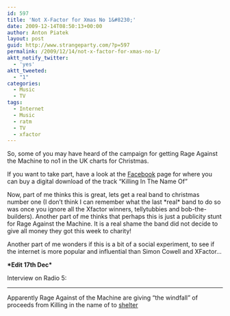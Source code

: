 ```yaml
---
id: 597
title: 'Not X-Factor for Xmas No 1&#8230;'
date: 2009-12-14T08:50:13+00:00
author: Anton Piatek
layout: post
guid: http://www.strangeparty.com/?p=597
permalink: /2009/12/14/not-x-factor-for-xmas-no-1/
aktt_notify_twitter:
  - 'yes'
aktt_tweeted:
  - "1"
categories:
  - Music
  - TV
tags:
  - Internet
  - Music
  - ratm
  - TV
  - xfactor
---
```

So, some of you may have heard of the campaign for getting Rage Against the Machine to no1 in the UK charts for Christmas.

If you want to take part, have a look at the [Facebook](http://www.facebook.com/group.php?gid=2228594104) page for where you can buy a digital download of the track &#8220;Killing In The Name Of&#8221;

Now, part of me thinks this is great, lets get a real band to christmas number one (I don&#8217;t think I can remember what the last \*real\* band to do so was once you ignore all the Xfactor winners, tellytubbies and bob-the-builders). Another part of me thinks that perhaps this is just a publicity stunt for Rage Against the Machine. It is a real shame the band did not decide to give all money they got this week to charity!

Another part of me wonders if this is a bit of a social experiment, to see if the internet is more popular and influential than Simon Cowell and XFactor&#8230;

**\*Edit 17th Dec\***

Interview on Radio 5:

****

Apparently Rage Against of the Machine are giving &#8220;the windfall&#8221; of proceeds from Killing in the name of to [shelter](http://www.shelter.org.uk)